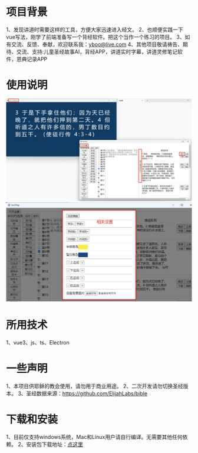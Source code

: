 # 项目背景
1、发现讲道时需要这样的工具，方便大家迅速进入经文。
2、也顺便实践一下vue写法，刚学了前端准备写一个背经软件。把这个当作一个练习的项目。
3、如有交流、反馈、奉献，欢迎联系我：<yboo@live.com>
4、其他项目敬请祷告、期待、交流、支持:儿童圣经故事AI，背经APP，讲道实时字幕，讲道灵修笔记软件，恩典记录APP

# 使用说明
![主要功能](/src/主要功能.png)
![设置功能](/src/设置功能.png)

# 所用技术
1、vue3、js、ts、Electron

# 一些声明
1、本项目供耶稣的教会使用，请勿用于商业用途。
2、二次开发请勿切换圣经版本。
3、圣经数据来源：https://github.com/ElijahLabs/bible

# 下载和安装
1、目前仅支持windows系统，Mac和Linux用户请自行编译。无需要其他任何依赖。
2、安装包下载地址：[点这里](https://github.com/yboo123/shengJingTouYing/blob/main/build/touYing%20Setup%200.0.0.exe)



